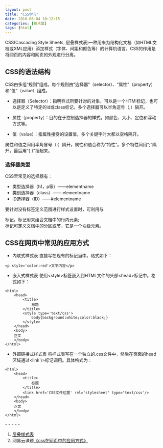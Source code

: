 ```yaml
---
layout: post
title: "CSS学习"
date: 2016-06-04 10:12:15
categories: [技术篇]
tags: [html]
---
```

CSS(Cascading Style Sheets, 层叠样式表)一种用来为结构化文档（如HTML文档或XML应用）添加样式（字体、间距和颜色等）的计算机语言。CSS的作用是将网页的内容和网页的外观进行分离。

## CSS的语法结构
CSS由多组“规则”组成。每个规则由“选择器”（selector）、“属性”（property）和“值”（value）组成。

* 选择器（Selector）：指明样式所要针对的对象，可以是一个HTMl标记，也可以是定义了特定的id或class标记。多个选择器可以半角逗号（,）隔开。

* 属性（property）：目的在于控制选择器的样式。如颜色、大小、定位和浮动方式等。

* 值（value）：指属性接受的设置值，多个关键字时大都以空格隔开。

属性和值之间用半角冒号（:）隔开，属性和值合称为“特性”。多个特性间用“;”隔开，最后用“{ }”括起来。

### 选择器类型

CSS里常见的选择器有：

* 类型选择器（h1，p等）——elementname
* 类别选择器（class）——.elementname
* ID选择器（ID）——#elementname

要针对没有标签定义范围进行样式设置时，可利用<span>与<div>标记。<span>标记用来组合文档中的行内元素; <div>标记可定义文档中的分区或节，它是一个块级元素。

## CSS在网页中常见的应用方式

* 内联式样式表
直接写在现有的标记当中。格式如下：

```
<p style='color:red'>文字内容</p>
```

* 嵌入式样式表
使用\<style></style>标签嵌入到HTML文件的头部\<head></head>标记中。格式如下：

```
<html>
	<head>
		<title>
			标题
		</title>
		<style type='text/css'>
			body{background:white;color:black;}
		</style>
	</head>
	<body>
	正文
	</body>
</html>
```

* 外部链接式样式表
将样式表写在一个独立的.css文件中，然后在页面的head区域通过\<link \\>标记调用。具体格式为：


```
<html>
	<head>
		<title>
			标题
		</title>
		<link href='CSS文件位置' rel='stylesheet' type='text/css'/>
	</head>
	<body>
	正文
	</body>
</html>
```


\- - - - -

1. [层叠样式表](https://zh.wikipedia.org/wiki/%E5%B1%82%E5%8F%A0%E6%A0%B7%E5%BC%8F%E8%A1%A8#.E9.81.B8.E6.93.87.E5.99.A8)
2. 网易云课题[《css在网页中的应用方式》](http://study.163.com/course/courseLearn.htm?courseId=215009#/learn/video?lessonId=310121&courseId=215009)